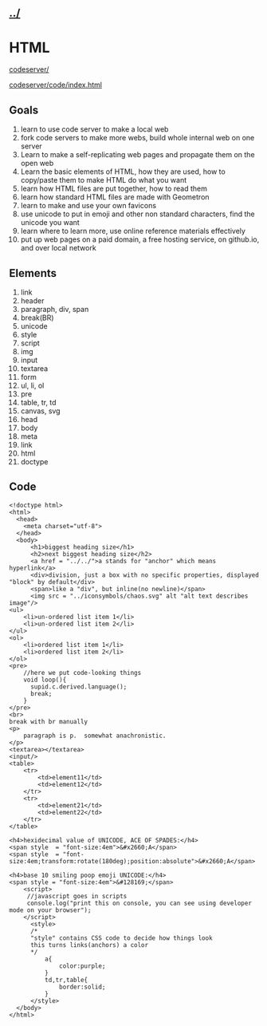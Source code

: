 ## [../](../)

#  HTML

 [codeserver/](codeserver/)

 [codeserver/code/index.html](codeserver/code/index.html)

## Goals

1. learn to use code server to make a local web
2. fork code servers to make more webs, build whole internal web on one server
2. Learn to make a self-replicating web pages and propagate them on the open web
3. Learn the basic elements of HTML, how they are used, how to copy/paste them to make HTML do what you want
4. learn how HTML files are put together, how to read them
5. learn how standard HTML files are made with Geometron
6. learn to make and use your own favicons
7. use unicode to put in emoji and other non standard characters, find the unicode you want
8. learn where to learn more, use online reference materials effectively
9. put up web pages on a paid domain, a free hosting service, on github.io, and over local network

## Elements

1. link
2. header
3. paragraph, div, span
5. break(BR)
6. unicode
4. style
5. script
6. img
7. input
8. textarea
9. form
9. ul, li, ol
10. pre
11. table, tr, td
12. canvas, svg
13. head
14. body
15. meta
16. link
17. html
18. doctype

## Code

```
<!doctype html>
<html>
  <head>
    <meta charset="utf-8">
  </head>
  <body>
      <h1>biggest heading size</h1>
      <h2>next biggest heading size</h2>
      <a href = "../../">a stands for "anchor" which means hyperlink</a>
      <div>division, just a box with no specific properties, displayed "block" by default</div>
      <span>like a "div", but inline(no newline)</span>
      <img src = "../iconsymbols/chaos.svg" alt "alt text describes image"/>
<ul>
    <li>un-ordered list item 1</li>
    <li>un-ordered list item 2</li>
</ul>      
<ol>
    <li>ordered list item 1</li>
    <li>ordered list item 2</li>
</ol>      
<pre>
    //here we put code-looking things 
    void loop(){
      supid.c.derived.language();
      break;
    }
</pre>
<br>
break with br manually
<p>
    paragraph is p.  somewhat anachronistic.
</p>
<textarea></textarea>
<input/>
<table>
    <tr>
        <td>element11</td>
        <td>element12</td>
    </tr>
    <tr>
        <td>element21</td>
        <td>element22</td>
    </tr>
</table>

<h4>hexidecimal value of UNICODE, ACE OF SPADES:</h4>
<span style  = "font-size:4em">&#x2660;A</span>
<span style  = "font-size:4em;transform:rotate(180deg);position:absolute">&#x2660;A</span>

<h4>base 10 smiling poop emoji UNICODE:</h4>
<span style = "font-size:4em">&#128169;</span>
    <script>
     //javascript goes in scripts
     console.log("print this on console, you can see using developer mode on your browser");
    </script>
      <style>
      /*
      "style" contains CSS code to decide how things look
      this turns links(anchors) a color
      */
          a{
              color:purple;
          }
          td,tr,table{
              border:solid;
          }
      </style>
  </body>
</html>
```
